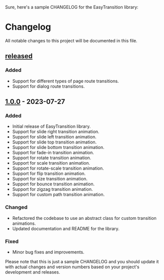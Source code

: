 Sure, here's a sample CHANGELOG for the EasyTransition library:

Changelog
=========

All notable changes to this project will be documented in this file.

## [released]

### Added
- Support for different types of page route transitions.
- Support for dialog route transitions.

## [1.0.0] - 2023-07-27

### Added
- Initial release of EasyTransition library.
- Support for slide right transition animation.
- Support for slide left transition animation.
- Support for slide top transition animation.
- Support for slide bottom transition animation.
- Support for fade-in transition animation.
- Support for rotate transition animation.
- Support for scale transition animation.
- Support for rotate-scale transition animation.
- Support for flip transition animation.
- Support for size transition animation.
- Support for bounce transition animation.
- Support for zigzag transition animation.
- Support for custom path transition animation.

### Changed
- Refactored the codebase to use an abstract class for custom transition animations.
- Updated documentation and README for the library.

### Fixed
- Minor bug fixes and improvements.

[released]: https://github.com/georgesamirmansour/easyTransition
[1.0.0]: https://github.com/georgesamirmansour/easyTransition

Please note that this is just a sample CHANGELOG and you should update it with actual changes and version numbers based on your project's development and releases.